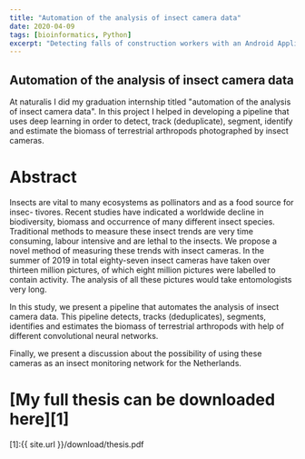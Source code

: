 ```yaml
---
title: "Automation of the analysis of insect camera data"
date: 2020-04-09
tags: [bioinformatics, Python]
excerpt: "Detecting falls of construction workers with an Android Application"
---
```


## Automation of the analysis of insect camera data

At naturalis I did my graduation internship titled "automation of the analysis of insect camera data". In this project I helped in developing a pipeline that uses deep learning in order to detect, track (deduplicate), segment, identify and estimate the biomass of terrestrial arthropods photographed by insect cameras.

# Abstract
Insects are vital to many ecosystems as pollinators and as a food source for insec-
tivores. Recent studies have indicated a worldwide decline in biodiversity, biomass
and occurrence of many different insect species. Traditional methods to measure
these insect trends are very time consuming, labour intensive and are lethal to the
insects. We propose a novel method of measuring these trends with insect cameras.
In the summer of 2019 in total eighty-seven insect cameras have taken over thirteen
million pictures, of which eight million pictures were labelled to contain activity.
The analysis of all these pictures would take entomologists very long.

In this study, we present a pipeline that automates the analysis of insect camera
data. This pipeline detects, tracks (deduplicates), segments, identifies and estimates
the biomass of terrestrial arthropods with help of different convolutional neural
networks.

Finally, we present a discussion about the possibility of using these cameras as
an insect monitoring network for the Netherlands.

# [My full thesis can be downloaded here][1]

[1]:{{ site.url }}/download/thesis.pdf